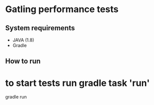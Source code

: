 # Gatling performance tests

## System requirements

* JAVA (1.8)
* Gradle

## How to run

# to start tests run gradle task 'run'
gradle run